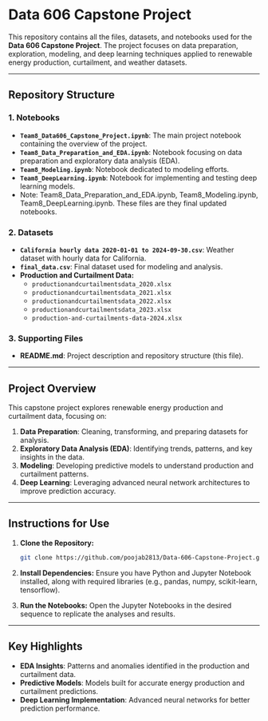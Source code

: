 # Data 606 Capstone Project

This repository contains all the files, datasets, and notebooks used for the **Data 606 Capstone Project**. The project focuses on data preparation, exploration, modeling, and deep learning techniques applied to renewable energy production, curtailment, and weather datasets.

---

## Repository Structure

### **1. Notebooks**
- **`Team8_Data606_Capstone_Project.ipynb`**: The main project notebook containing the overview of the project.
- **`Team8_Data_Preparation_and_EDA.ipynb`**: Notebook focusing on data preparation and exploratory data analysis (EDA).
- **`Team8_Modeling.ipynb`**: Notebook dedicated to modeling efforts.
- **`Team8_DeepLearning.ipynb`**: Notebook for implementing and testing deep learning models.
- Note: Team8_Data_Preparation_and_EDA.ipynb, Team8_Modeling.ipynb, Team8_DeepLearning.ipynb. These files are they final updated notebooks.

### **2. Datasets**
- **`California hourly data 2020-01-01 to 2024-09-30.csv`**: Weather dataset with hourly data for California.
- **`final_data.csv`**: Final dataset used for modeling and analysis.
- **Production and Curtailment Data:**
  - `productionandcurtailmentsdata_2020.xlsx`
  - `productionandcurtailmentsdata_2021.xlsx`
  - `productionandcurtailmentsdata_2022.xlsx`
  - `productionandcurtailmentsdata_2023.xlsx`
  - `production-and-curtailments-data-2024.xlsx`

### **3. Supporting Files**
- **README.md**: Project description and repository structure (this file).

---

## Project Overview
This capstone project explores renewable energy production and curtailment data, focusing on:
1. **Data Preparation**: Cleaning, transforming, and preparing datasets for analysis.
2. **Exploratory Data Analysis (EDA)**: Identifying trends, patterns, and key insights in the data.
3. **Modeling**: Developing predictive models to understand production and curtailment patterns.
4. **Deep Learning**: Leveraging advanced neural network architectures to improve prediction accuracy.

---

## Instructions for Use
1. **Clone the Repository:**
   ```bash
   git clone https://github.com/poojab2813/Data-606-Capstone-Project.git
   ```
2. **Install Dependencies:** Ensure you have Python and Jupyter Notebook installed, along with required libraries (e.g., pandas, numpy, scikit-learn, tensorflow).
   
3. **Run the Notebooks:** Open the Jupyter Notebooks in the desired sequence to replicate the analyses and results.

---

## Key Highlights
- **EDA Insights**: Patterns and anomalies identified in the production and curtailment data.
- **Predictive Models**: Models built for accurate energy production and curtailment predictions.
- **Deep Learning Implementation**: Advanced neural networks for better prediction performance.


